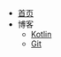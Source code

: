 <!-- _navbar.md -->

* [首页](/)
* 博客
  * [Kotlin](zh-cn/kotlin/README.md)
  * [Git](zh-cn/git/README.md)

